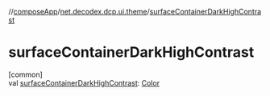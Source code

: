 //[composeApp](../../index.md)/[net.decodex.dcp.ui.theme](index.md)/[surfaceContainerDarkHighContrast](surface-container-dark-high-contrast.md)

# surfaceContainerDarkHighContrast

[common]\
val [surfaceContainerDarkHighContrast](surface-container-dark-high-contrast.md): [Color](https://developer.android.com/reference/kotlin/androidx/compose/ui/graphics/Color.html)
